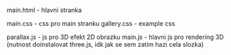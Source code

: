 main.html       -    hlavni stranka

main.css        -    css pro main stranku
gallery.css     -    example css

parallax.js     -    js pro 3D efekt 2D obrazku
main.js         -    hlavni js pro rendering 3D (nutnost doinstalovat three.js, idk jak se sem zatim hazi cela slozka)

